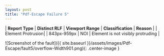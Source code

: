 ```yaml
---
layout: post
title: "Pdf-Escape Failure 5"
---
```

| **Report Type** | **Distinct RLF** | **Viewport Range** | **Classification** | **Reason** |
| Element Protrusion|  | 843px-959px | NOI | Element is not visibly protruding | 

![Screenshot of the fault]({{ site.baseurl }}/assets/images/Pdf-Escape/fault5/overflow-Width901.png){: .center-image }